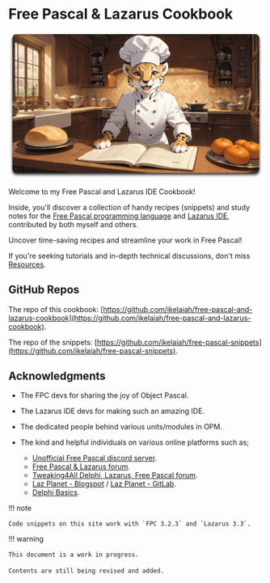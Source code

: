 # Free Pascal & Lazarus Cookbook

![Cooking](assets/home-min.png)


Welcome to my Free Pascal and Lazarus IDE Cookbook! 

Inside, you'll discover a collection of handy recipes (snippets) and study notes for the [Free Pascal programming language](https://www.freepascal.org) and [Lazarus IDE](https://www.lazarus-ide.org), contributed by both myself and others.

Uncover time-saving recipes and streamline your work in Free Pascal!

If you're seeking tutorials and in-depth technical discussions, don't miss [Resources](docs/resources/docs-sites.md).


## GitHub Repos

The repo of this cookbook: [https://github.com/ikelaiah/free-pascal-and-lazarus-cookbook](https://github.com/ikelaiah/free-pascal-and-lazarus-cookbook).

The repo of the snippets: [https://github.com/ikelaiah/free-pascal-snippets](https://github.com/ikelaiah/free-pascal-snippets).

## Acknowledgments

- The FPC devs for sharing the joy of Object Pascal.
- The Lazarus IDE devs for making such an amazing IDE.
- The dedicated people behind various units/modules in OPM.
- The kind and helpful individuals on various online platforms such as;

    - [Unofficial Free Pascal discord server](https://discord.com/channels/570025060312547359/570091337173696513).
    - [Free Pascal & Lazarus forum](https://forum.lazarus.freepascal.org/index.php).
    - [Tweaking4All Delphi, Lazarus, Free Pascal forum](https://www.tweaking4all.com/forum/delphi-lazarus-free-pascal/).
    - [Laz Planet - Blogspot](https://lazplanet.blogspot.com) / [Laz Planet - GitLab](https://lazplanet.gitlab.io).
    - [Delphi Basics](https://www.delphibasics.co.uk/index.html).

!!! note

    Code snippets on this site work with `FPC 3.2.3` and `Lazarus 3.3`.

!!! warning

    This document is a work in progress. 
    
    Contents are still being revised and added.
